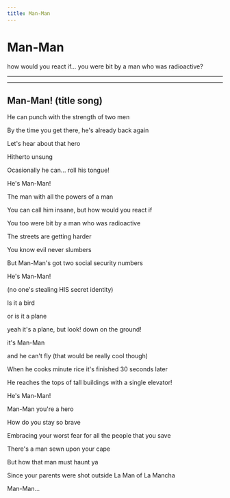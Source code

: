 ```yaml
---
title: Man-Man
---
```


# Man-Man

how would you react if...
you were bit by a man who was radioactive?

<hr/>
<hr/>

## Man-Man! (title song)

He can punch with the strength of two men

By the time you get there, he's already back again

Let's hear about that hero

Hitherto unsung

Ocasionally he can... roll his tongue!


He's Man-Man!

The man with all the powers of a man


You can call him insane, but how would you react if

You too were bit by a man who was radioactive

The streets are getting harder

You know evil never slumbers

But Man-Man's got two social security numbers


He's Man-Man!

(no one's stealing HIS secret identity)


Is it a bird

or is it a plane

yeah it's a plane, but look! down on the ground!

it's Man-Man

and he can't fly
(that would be really cool though)

When he cooks minute rice it's finished 30 seconds later

He reaches the tops of tall buildings with a single elevator!

He's Man-Man!


Man-Man you're a hero

How do you stay so brave

Embracing your worst fear for all the people that you save

There's a man sewn upon your cape

But how that man must haunt ya

Since your parents were shot outside La Man of La Mancha


Man-Man...
